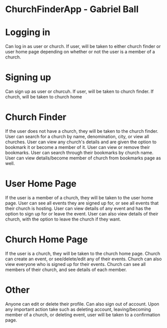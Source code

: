 # ChurchFinderApp - Gabriel Ball 

# Logging in
Can log in as user or church. If user, will be taken to either church finder or user home page depending on whether or not the user is a member of a church.
# Signing up
Can sign up as user or churcuh. If user, will be taken to church finder. If church, will be taken to church home
# Church Finder
If the user does not have a church, they will be taken to the church finder. User can search for a church by name, denomination, city, or view all churches. User can view any church's details and are given the option to bookmark it or become a member of it. User can view or remove their bookmarks. User can search through their bookmarks by church name. User can view details/become member of church from bookmarks page as well.
# User Home Page
If the user is a member of a church, they will be taken to the user home page. User can see all events they are signed up for, or see all events that their church is hosting. User can view details of any event and has the option to sign up for or leave the event. User can also view details of their church, with the option to leave the church if they want.
# Church Home Page
If the user is a church, they will be taken to the church home page. Church can create an event, or see/delete/edit any of their events. Church can also view everyone who is signed up for their events. Church can see all members of their church, and see details of each member.
# Other
Anyone can edit or delete their profile. Can also sign out of account. Upon any important action take such as deleting account, leaving/becoming member of a church, or deleting event, user will be taken to a confirmation page.
